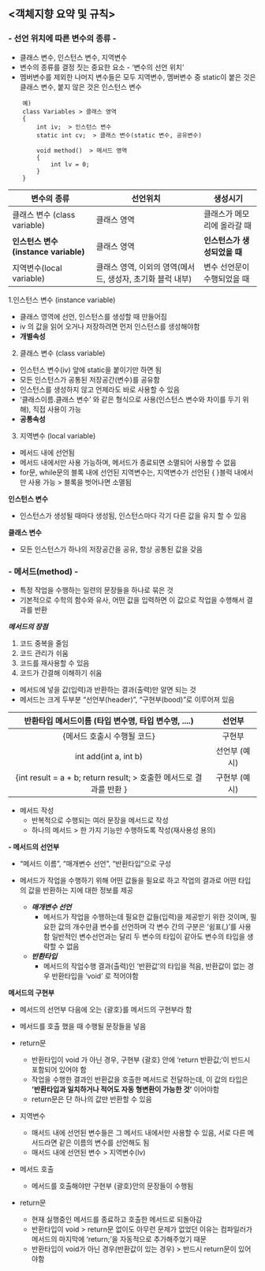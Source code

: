 ## <객체지향 요약 및 규칙>

### - 선언 위치에 따른 변수의 종류 -

- 클래스 변수, 인스턴스 변수, 지역변수
- 변수의 종류를 결정 짓는 중요한 요소 - ‘변수의 선언 위치’
- 멤버변수를 제외한 나머지 변수들은 모두 지역변수, 멤버변수 중 static이 붙은 것은 클래스 변수, 붙지 않은 것은 인스턴스 변수

```
    예)
    class Variables > 클래스 영역
    {
        int iv;  > 인스턴스 변수
        static int cv;  > 클래스 변수(static 변수, 공유변수)

        void method()  > 메서드 영역
        {
            int lv = 0;
        }
    }
```
| 변수의 종류                     | 선언위치                               |              생성시기 |
|----------------------------|------------------------------------|------------------|
| 클래스 변수 (class variable)    | 클래스 영역                             |   클래스가 메모리에 올라갈 때 |
| **인스턴스 변수(instance variable)** |      클래스 영역                 | **인스턴스가 생성되었을 때** |
| 지역변수(local variable)       | 클래스 영역, 이외의 영역(메서드, 생성자, 초기화 블럭 내부) |   변수 선언문이 수행되었을 때 |

1.인스턴스 변수 (instance variable)
- 클래스 영역에 선언, 인스턴스를 생성할 때 만들어짐
- iv 의 값을 읽어 오거나 저장하려면 먼저 인스턴스를 생성해야함
- **개별속성**

2. 클래스 변수 (class variable)
- 인스턴스 변수(iv) 앞에 static을 붙이기만 하면 됨
- 모든 인스턴스가 공통된 저장공간(변수)를 공유함
- 인스턴스를 생성하지 않고 언제라도 바로 사용할 수 있음
- ‘클래스이름.클래스 변수’ 와 같은 형식으로 사용(인스턴스 변수와 차이를 두기 위해), 직접 사용이 가능
- **공통속성**

3. 지역변수 (local variable)
- 메서드 내에 선언됨
- 메서드 내에서만 사용 가능하며, 메서드가 종료되면 소멸되어 사용할 수 없음
- for문, while문의 블록 내에 선언된 지역변수는, 지역변수가 선언된 { }블럭 내에서만 사용 가능 > 블록을 벗어나면 소멸됨

**인스턴스 변수**
  * 인스턴스가 생성될 때마다 생성됨, 인스턴스마다 각기 다른 값을 유지 할 수 있음

**클래스 변수**
  * 모든 인스턴스가 하나의 저장공간을 공유, 항상 공통된 값을 갖음

### - 메서드(method) -
- 특정 작업을 수행하는 일련의 문장들을 하나로 묶은 것
- 기본적으로 수학의 함수와 유사, 어떤 값을 입력하면 이 값으로 작업을 수행해서 결과를 반환

***메서드의 장점***
1. 코드 중복을 줄임
2. 코드 관리가 쉬움
3. 코드를 재사용할 수 있음
4. 코드가 간결해 이해하기 쉬움


- 메서드에 넣을 값(입력)과 반환하는 결과(출력)만 알면 되는 것
- 메서드는 크게 두부분 “선언부(header)”, “구현부(bood)”로 이루어져 있음

|             반환타입 메서드이름 (타입 변수명, 타입 변수명, ....)             |    선언부    |
|:---------------------------------------------------------:|:---------:|
|                     {메서드 호출시 수행될 코드}                      |    구현부    |
|                   int add(int a, int b)                   | 선언부 (예시)  |
|  {int result = a + b; return result; > 호출한 메서드로 결과를 반환 }  | 구현부 (예시)  |

- 메서드 작성
  - 반복적으로 수행되는 여러 문장을 메서드로 작성
  - 하나의 메서드 > 한 가지 기능만 수행하도록 작성(재사용성 용의)

**- 메서드의 선언부**
- “메서드 이름”, “매개변수 선언”, “반환타입”으로 구성
- 메서드가 작업을 수행하기 위해 어떤 값들을 필요로 하고 작업의 결과로 어떤 타입의 값을 반환하는 지에 대한 정보를 제공
  
  - ***매개변수 선언***
    * 메서드가 작업을 수행하는데 필요한 값들(입력)을 제공받기 위한 것이며, 필요한 값의 개수만큼 변수를 선언하며 각 변수 간의 구분은 ‘쉼표(,)’를 사용함
      일반적인 변수선언과는 달리 두 변수의 타입이 같아도 변수의 타입을 생략할 수 없음
    
  * ***반환타입***
    * 메서드의 작업수행 결과(출력)인 ‘반환값’의 타입을 적음, 반환값이 없는 경우 반환타입을 ‘void’ 로 적어야함

**메서드의 구현부**
  - 메서드의 선언부 다음에 오는 {괄호}를 메서드의 구현부라 함
  - 메서드를 호출 했을 때 수행될 문장들을 넣음
- return문
  - 반환타입이 void 가 아닌 경우, 구현부 {괄호} 안에 ‘return 반환값;‘이 반드시 포함되어 있어야 함
  - 작업을 수행한 결과인 반환값을 호출한 메서드로 전달하는데, 이 값의 타입은 **’반환타입과 일치하거나 적어도 자동 형변환이 가능한 것’** 이어야함
  - return문은 단 하나의 값만 반환할 수 있음
- 지역변수
  - 매서드 내에 선언된 변수들은 그 메서드 내에서만 사용할 수 있음, 서로 다른 메서드라면 같은 이름의 변수를 선언해도 됨
  - 매서드 내에 선언된 변수 > 지역변수(lv)


- 메서드 호출
  - 메서드를 호출해야만 구현부 {괄호}안의 문장들이 수행됨 


- return문
  - 현재 실행중인 메서드를 종료하고 호출한 메서드로 되돌아감
  - 반환타입이 void > return문 없이도 아무런 문제가 없었던 이유는 컴파일러가 메서드의 마지막에 ‘return;’을 자동적으로 추가해주었기 때문
  - 반환타입이 void가 아닌 경우(반환값이 있는 경우) > 반드시 return문이 있어야함 
